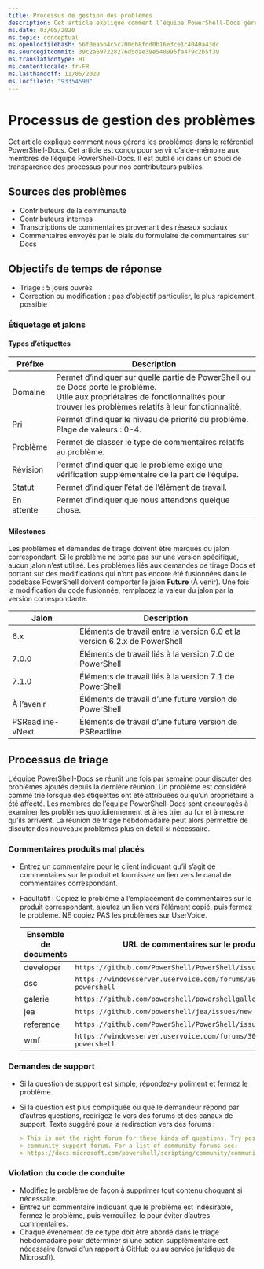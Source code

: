 ```yaml
---
title: Processus de gestion des problèmes
description: Cet article explique comment l’équipe PowerShell-Docs gère les problèmes.
ms.date: 03/05/2020
ms.topic: conceptual
ms.openlocfilehash: 56f0ea5b4c5c700db8fdd0b16e3ce1c4040a43dc
ms.sourcegitcommit: 39c2a697228276d5dae39e540995fa479c2b5f39
ms.translationtype: HT
ms.contentlocale: fr-FR
ms.lasthandoff: 11/05/2020
ms.locfileid: "93354590"
---
```

# <a name="how-we-manage-issues"></a>Processus de gestion des problèmes

Cet article explique comment nous gérons les problèmes dans le référentiel PowerShell-Docs. Cet article est conçu pour servir d’aide-mémoire aux membres de l’équipe PowerShell-Docs. Il est publié ici dans un souci de transparence des processus pour nos contributeurs publics.

## <a name="sources-of-issues"></a>Sources des problèmes

- Contributeurs de la communauté
- Contributeurs internes
- Transcriptions de commentaires provenant des réseaux sociaux
- Commentaires envoyés par le biais du formulaire de commentaires sur Docs

## <a name="response-time-targets"></a>Objectifs de temps de réponse

- Triage : 5 jours ouvrés
- Correction ou modification : pas d’objectif particulier, le plus rapidement possible

### <a name="labeling--milestones"></a>Étiquetage et jalons

#### <a name="label-types"></a>Types d’étiquettes

|Préfixe  | Description                                                         |
|------- | --------------------------------------------------------------------|
|Domaine    | Permet d’indiquer sur quelle partie de PowerShell ou de Docs porte le problème.<br>Utile aux propriétaires de fonctionnalités pour trouver les problèmes relatifs à leur fonctionnalité.|
|Pri     | Permet d’indiquer le niveau de priorité du problème. Plage de valeurs : 0-4.        |
|Problème   | Permet de classer le type de commentaires relatifs au problème.                     |
|Révision  | Permet d’indiquer que le problème exige une vérification supplémentaire de la part de l’équipe.              |
|Statut  | Permet d’indiquer l’état de l’élément de travail.                        |
|En attente | Permet d’indiquer que nous attendons quelque chose.                   |

#### <a name="milestones"></a>Milestones

Les problèmes et demandes de tirage doivent être marqués du jalon correspondant. Si le problème ne porte pas sur une version spécifique, aucun jalon n’est utilisé. Les problèmes liés aux demandes de tirage Docs et portant sur des modifications qui n’ont pas encore été fusionnées dans le codebase PowerShell doivent comporter le jalon **Future** (À venir). Une fois la modification du code fusionnée, remplacez la valeur du jalon par la version correspondante.

|    Jalon     |                    Description                     |
| ---------------- | -------------------------------------------------- |
| 6.x              | Éléments de travail entre la version 6.0 et la version 6.2.x de PowerShell |
| 7.0.0            | Éléments de travail liés à la version 7.0 de PowerShell               |
| 7.1.0            | Éléments de travail liés à la version 7.1 de PowerShell               |
| À l’avenir           | Éléments de travail d’une future version de PowerShell          |
| PSReadline-vNext | Éléments de travail d’une future version de PSReadline          |

## <a name="triage-process"></a>Processus de triage

L’équipe PowerShell-Docs se réunit une fois par semaine pour discuter des problèmes ajoutés depuis la dernière réunion. Un problème est considéré comme trié lorsque des étiquettes ont été attribuées ou qu’un propriétaire a été affecté. Les membres de l’équipe PowerShell-Docs sont encouragés à examiner les problèmes quotidiennement et à les trier au fur et à mesure qu’ils arrivent. La réunion de triage hebdomadaire peut alors permettre de discuter des nouveaux problèmes plus en détail si nécessaire.

### <a name="misplaced-product-feedback"></a>Commentaires produits mal placés

- Entrez un commentaire pour le client indiquant qu’il s’agit de commentaires sur le produit et fournissez un lien vers le canal de commentaires correspondant.
- Facultatif : Copiez le problème à l’emplacement de commentaires sur le produit correspondant, ajoutez un lien vers l’élément copié, puis fermez le problème. NE copiez PAS les problèmes sur UserVoice.

  | Ensemble de documents    | URL de commentaires sur le produit                                           |
  | --------- | -------------------------------------------------------------- |
  | developer | `https://github.com/PowerShell/PowerShell/issues/new/choose`   |
  | dsc       | `https://windowsserver.uservoice.com/forums/301869-powershell` |
  | galerie   | `https://github.com/powershell/powershellgallery/issues/new`   |
  | jea       | `https://github.com/powershell/jea/issues/new`                 |
  | reference | `https://github.com/PowerShell/PowerShell/issues/new/choose`   |
  | wmf       | `https://windowsserver.uservoice.com/forums/301869-powershell` |

### <a name="support-requests"></a>Demandes de support

- Si la question de support est simple, répondez-y poliment et fermez le problème.
- Si la question est plus compliquée ou que le demandeur répond par d’autres questions, redirigez-le vers des forums et des canaux de support. Texte suggéré pour la redirection vers des forums :

  ```Markdown
  > This is not the right forum for these kinds of questions. Try posting your question in a
  > community support forum. For a list of community forums see:
  > https://docs.microsoft.com/powershell/scripting/community/community-support
  ```

### <a name="code-of-conduct-violations"></a>Violation du code de conduite

- Modifiez le problème de façon à supprimer tout contenu choquant si nécessaire.
- Entrez un commentaire indiquant que le problème est indésirable, fermez le problème, puis verrouillez-le pour éviter d’autres commentaires.
- Chaque événement de ce type doit être abordé dans le triage hebdomadaire pour déterminer si une action supplémentaire est nécessaire (envoi d’un rapport à GitHub ou au service juridique de Microsoft).
